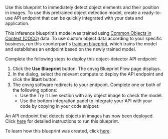 Use this blueprint to immediately detect object elements and their position in images. To use this pretrained object detection model, create a ready-to-use API endpoint that can be quickly integrated with your data and application.

This inference blueprint’s model was trained using [Common Objects in Context (COCO)](https://cocodataset.org/#home) data. To use custom object data according to your specific business, run this counterpart's [training blueprint](../object-detection-blueprint/README.md), which trains the model and establishes an endpoint based on the newly trained model.

Complete the following steps to deploy this object-detector API endpoint:
1. Click the **Use Blueprint** button. The cnvrg Blueprint Flow page displays.
2. In the dialog, select the relevant compute to deploy the API endpoint and click the **Start** button.
3. The cnvrg software redirects to your endpoint. Complete one or both of the following options:
   * Use the Try it Live section with any object image to check the model.
   * Use the bottom integration panel to integrate your API with your code by copying in your code snippet.

An API endpoint that detects objects in images has now been deployed. Click [here](link) for detailed instructions to run this blueprint.

To learn how this blueprint was created, click [here](https://github.com/cnvrg/object-detection-blueprint).

